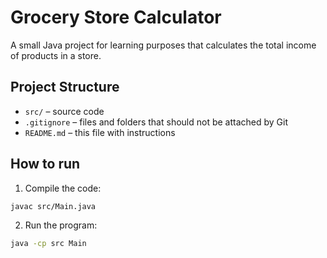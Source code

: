 # Grocery Store Calculator

A small Java project for learning purposes that calculates the total income of products in a store.

## Project Structure
- `src/` – source code
- `.gitignore` – files and folders that should not be attached by Git
- `README.md` – this file with instructions

## How to run
1. Compile the code:
```bash
javac src/Main.java
```
2. Run the program:
```bash
java -cp src Main
```
